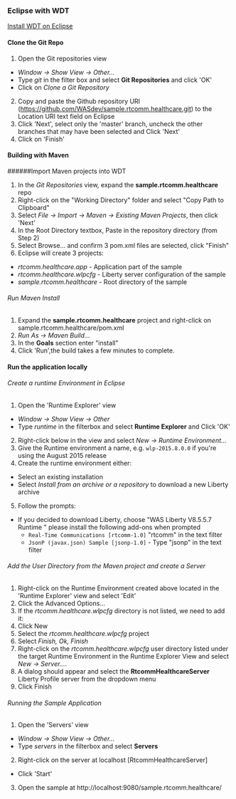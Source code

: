 ### Eclipse with WDT

[Install WDT on Eclipse](https://developer.ibm.com/wasdev/downloads/liberty-profile-using-eclipse/)


#### Clone the Git Repo

1. Open the Git repositories view
  +  *Window -> Show View -> Other...*
  + Type *git* in the filter box and select **Git Repositories** and click 'OK'
  + Click on *Clone a Git Repository*
2. Copy and paste the Github repository URI (https://github.com/WASdev/sample.rtcomm.healthcare.git) to the Location URI text field on Eclipse
3. Click 'Next', select only the 'master' branch, uncheck the other branches that may have been selected and Click 'Next'
4. Click on 'Finish'

#### Building with Maven

######Import Maven projects into WDT

1. In the *Git Repositories* view, expand the **sample.rtcomm.healthcare** repo
2. Right-click on the "Working Directory" folder and select "Copy Path to Clipboard"
3. Select *File -> Import -> Maven -> Existing Maven Projects*, then click 'Next'
4. In the Root Directory textbox, Paste in the repository directory (from Step 2)
5. Select Browse... and confirm 3 pom.xml files are selected, click "Finish"
6. Eclipse will create 3 projects:
  + *rtcomm.healthcare.app* - Application part of the sample
  + *rtcomm.healthcare.wlpcfg* - Liberty server configuration of the sample
  + *sample.rtcomm.healthcare* - Root directory of the sample

###### Run Maven Install
1. Expand the **sample.rtcomm.healthcare** project and right-click on sample.rtcomm.healthcare/pom.xml
2. *Run As -> Maven Build...*
3. In the **Goals** section enter "install"
4. Click 'Run',the build takes a few minutes to complete.

#### Run the application locally

###### Create a runtime Environment in Eclipse

1. Open the 'Runtime Explorer' view
  + *Window -> Show View -> Other*
  + Type *runtime* in the filterbox and select **Runtime Explorer** and Click 'OK'
2. Right-click below in the view and select *New -> Runtime Environment...*
3. Give the Runtime environment a name, e.g.
`wlp-2015.8.0.0` if you're using the August 2015 release
4. Create the runtime environment either:
  + Select an existing installation
  + Select *Install from an archive or a repository* to download a new Liberty archive
5. Follow the prompts:
  + If you decided to download Liberty, choose "WAS Liberty V8.5.5.7 Runtime " please install the following add-ons when prompted
    + `Real-Time Communications [rtcomm-1.0]` "rtcomm" in the text filter
    + `JsonP (javax.json) Sample [jsonp-1.0]` - Type "jsonp" in the text filter

###### Add the User Directory from the Maven project and create a Server

1. Right-click on the Runtime Environment created above located in the 'Runtime Explorer' view and select 'Edit'
2. Click the Advanced Options...
3. If the *rtcomm.healthcare.wlpcfg* directory is not listed, we need to add it:
  1. Click New
  2. Select the *rtcomm.healthcare.wlpcfg* project
  3. Select *Finish, Ok, Finish*
4. Right-click on the *rtcomm.healthcare.wlpcfg* user directory listed under the target Runtime Environment in the Runtime Explorer View and select *New -> Server...*.
5. A dialog should appear and select the **RtcommHealthcareServer** Liberty Profile server from the dropdown menu
6. Click Finish

###### Running the Sample Application

1. Open the 'Servers' view
  + *Window -> Show View -> Other...*
  + Type *servers* in the filterbox and select **Servers**
2. Right-click on the server at localhost [RtcommHealthcareServer]
  + Click 'Start'
3. Open the sample at http://localhost:9080/sample.rtcomm.healthcare/
